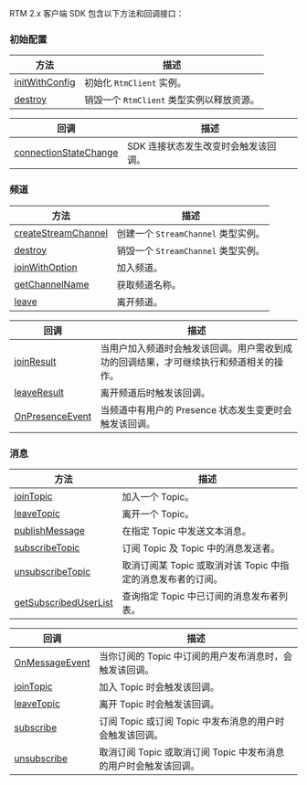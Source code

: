 RTM 2.x 客户端 SDK 包含以下方法和回调接口：

### 初始配置

| 方法       | 描述                                       |
| ---------- | ------------------------------------------ |
| [initWithConfig](api-client-ios#initwithconfig)| 初始化 `RtmClient` 实例。                   |
| [destroy](api-client-ios#destroy)   | 销毁一个 `RtmClient` 类型实例以释放资源。 |


| 回调       | 描述                                       |
| ---------- | ------------------------------------------ |
| [connectionStateChange](api-client-ios#connectionstatechange) | SDK 连接状态发生改变时会触发该回调。     |

### 频道

| 方法                | 描述                                       |
| ------------------- | ------------------------------------------ |
| [createStreamChannel](api-client-ios#createstreamchannel) | 创建一个 `StreamChannel` 类型实例。       |
| [destroy](api-channel-ios#destroy)            | 销毁一个 `StreamChannel` 类型实例。       |
| [joinWithOption](api-channel-ios#joinwithoption)               | 加入频道。                                 |
| [getChannelName](api-channel-ios#getchannelname)      | 获取频道名称。                             |
| [leave](api-channel-ios#leave)               | 离开频道。                                 |


| 回调       | 描述                                       |
| ---------- | ------------------------------------------ |
| [joinResult](api-client-ios#onjoinresult) | 当用户加入频道时会触发该回调。用户需收到成功的回调结果，才可继续执行和频道相关的操作。     |
| [leaveResult](api-client-ios#onleaveresult)    | 离开频道后时触发该回调。 |
| [OnPresenceEvent](api-client-ios#onpresenceevent)  | 当频道中有用户的 Presence 状态发生变更时会触发该回调。 |

### 消息

| 方法                     | 描述                                                         |
| ------------------------ | ------------------------------------------------------------ |
| [joinTopic](api-channel-ios#jointopic)                | 加入一个 Topic。                                             |
| [leaveTopic](api-channel-ios#leavetopic)               | 离开一个 Topic。                                             |
| [publishMessage](api-channel-ios#publishmessage)      | 在指定 Topic 中发送文本消息。                                |
| [subscribeTopic](api-channel-ios#subscribetopic)           | 订阅 Topic 及 Topic 中的消息发送者。                         |
| [unsubscribeTopic](api-channel-ios#unsubscribetopic)         | 取消订阅某 Topic 或取消对该 Topic 中指定的消息发布者的订阅。 |
| [getSubscribedUserList](api-channel-ios#getsubscribeduserlist)    | 查询指定 Topic 中已订阅的消息发布者列表。                    |


| 回调       | 描述                                       |
| ---------- | ------------------------------------------ |
| [OnMessageEvent](api-client-ios#onmessageevent) | 当你订阅的 Topic 中订阅的用户发布消息时，会触发该回调。     |
| [joinTopic](api-client-ios#jointopic) | 加入 Topic 时会触发该回调。     |
| [leaveTopic](api-client-ios#leavetopic) | 离开 Topic 时会触发该回调。     |
| [subscribe](api-client-ios#subscribe) | 订阅 Topic 或订阅 Topic 中发布消息的用户时会触发该回调。     |
| [unsubscribe](api-client-ios#unsubscribe) | 取消订阅 Topic 或取消订阅 Topic 中发布消息的用户时会触发该回调。     |